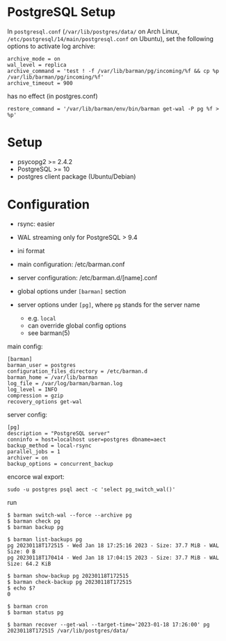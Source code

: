 # PostgreSQL Setup

In `postgresql.conf` (`/var/lib/postgres/data/` on Arch Linux, `/etc/postgresql/14/main/postgresql.conf` on Ubuntu), set the following options to activate log archive:

```
archive_mode = on
wal_level = replica
archive_command = 'test ! -f /var/lib/barman/pg/incoming/%f && cp %p /var/lib/barman/pg/incoming/%f'
archive_timeout = 900
```

has no effect (in postgres.conf)

    restore_command = '/var/lib/barman/env/bin/barman get-wal -P pg %f > %p'

# Setup

- psycopg2 >= 2.4.2
- PostgreSQL >= 10
- postgres client package (Ubuntu/Debian)

# Configuration

- rsync: easier
- WAL streaming only for PostgreSQL > 9.4

- ini format
- main configuration: /etc/barman.conf
- server configuration: /etc/barman.d/[name].conf

- global options under `[barman]` section
- server options under `[pg]`, where `pg` stands for the server name
    - e.g. `local`
    - can override global config options
    - see barman(5)

main config:

```
[barman]
barman_user = postgres
configuration_files_directory = /etc/barman.d
barman_home = /var/lib/barman
log_file = /var/log/barman/barman.log
log_level = INFO
compression = gzip
recovery_options get-wal
```

server config:

```
[pg]
description = "PostgreSQL server"
conninfo = host=localhost user=postgres dbname=aect
backup_method = local-rsync
parallel_jobs = 1
archiver = on
backup_options = concurrent_backup
```

encorce wal export:

    sudo -u postgres psql aect -c 'select pg_switch_wal()'

run

    $ barman switch-wal --force --archive pg
    $ barman check pg
    $ barman backup pg

    $ barman list-backups pg
    pg 20230118T172515 - Wed Jan 18 17:25:16 2023 - Size: 37.7 MiB - WAL Size: 0 B
    pg 20230118T170414 - Wed Jan 18 17:04:15 2023 - Size: 37.7 MiB - WAL Size: 64.2 KiB

    $ barman show-backup pg 20230118T172515
    $ barman check-backup pg 20230118T172515
    $ echo $?
    0

    $ barman cron
    $ barman status pg

    $ barman recover --get-wal --target-time='2023-01-18 17:26:00' pg 20230118T172515 /var/lib/postgres/data/
